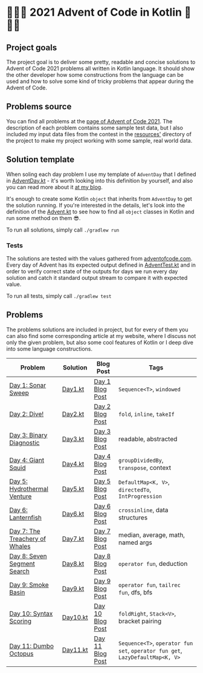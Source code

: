 # 🎄🎁🎅 2021 Advent of Code in Kotlin 🎅🎁🎄

## Project goals

The project goal is to deliver some pretty, readable and concise solutions to Advent of Code 2021 problems all written
in Kotlin language. It should show the other developer how some constructions from the language can be used and how to
solve some kind of tricky problems that appear during the Advent of Code.

## Problems source

You can find all problems at the [page of Advent of Code 2021](https://adventofcode.com/2021). The description of each
problem contains some sample test data, but I also included my input data files from the contest in
the [resources'](./src/main/resources/input) directory of the project to make my project working with some sample, real
world data.

## Solution template

When soling each day problem I use my template of `AdventDay` that I defined
in [AdventDay.kt](./src/main/kotlin/AdventDay.kt) - it's worth looking into this definition by yourself, and also you
can read more about it [at my blog](https://kotlin-dev.ml/post/advent-of-code-2020-0/).

It's enough to create some Kotlin `object` that inherits from `AdventDay` to get the solution running. If you're
interested in the details, let's look into the definition of the [Advent.kt](./src/main/kotlin/Advent.kt)
to see how to find all `object` classes in Kotlin and run some method on them 😎.

To run all solutions, simply call `./gradlew run`

### Tests

The solutions are tested with the values gathered from [adventofcode.com](https://adventofcode.com/2021). Every day of
Advent has its expected output defined in [AdventTest.kt](./src/test/kotlin/AdventTest.kt) and in order to
verify correct state of the outputs for days we run every day solution and catch it standard output stream
to compare it with expected value.

To run all tests, simply call `./gradlew test`

## Problems

The problems solutions are included in project, but for every of them you can also find some corresponding article at my
website, where I discuss not only the given problem, but also some cool features of Kotlin or I deep dive into some
language constructions.

| Problem            | Solution | Blog Post       | Tags |
|--------------------|----------|-----------------|------|
| [Day 1: Sonar Sweep](https://adventofcode.com/2021/day/1) | [Day1.kt](./src/main/kotlin/Day1.kt)  | [Day 1 Blog Post](https://kotlin-dev.ml/post/advent-of-code-2021-1/) | `Sequence<T>`, `windowed`     |
| [Day 2: Dive!](https://adventofcode.com/2021/day/2)       | [Day2.kt](./src/main/kotlin/Day2.kt)  | [Day 2 Blog Post](https://kotlin-dev.ml/post/advent-of-code-2021-2/) | `fold`, `inline`, `takeIf`     |
| [Day 3: Binary Diagnostic](https://adventofcode.com/2021/day/3) | [Day3.kt](./src/main/kotlin/Day3.kt)  | [Day 3 Blog Post](https://kotlin-dev.ml/post/advent-of-code-2021-3/) | readable, abstracted   |
| [Day 4: Giant Squid](https://adventofcode.com/2021/day/4) | [Day4.kt](./src/main/kotlin/Day4.kt)  | [Day 4 Blog Post](https://kotlin-dev.ml/post/advent-of-code-2021-4/) | `groupDividedBy`, `transpose`, context    |
| [Day 5: Hydrothermal Venture](https://adventofcode.com/2021/day/5) | [Day5.kt](./src/main/kotlin/Day5.kt)  | [Day 5 Blog Post](https://kotlin-dev.ml/post/advent-of-code-2021-5/) | `DefaultMap<K, V>`, `directedTo`, `IntProgression`     |
| [Day 6: Lanternfish](https://adventofcode.com/2021/day/6) | [Day6.kt](./src/main/kotlin/Day6.kt)  | [Day 6 Blog Post](https://kotlin-dev.ml/post/advent-of-code-2021-6/) | `crossinline`, data structures   |
| [Day 7: The Treachery of Whales](https://adventofcode.com/2021/day/7) | [Day7.kt](./src/main/kotlin/Day7.kt)  | [Day 7 Blog Post](https://kotlin-dev.ml/post/advent-of-code-2021-7/) | median, average, math, named args    |
| [Day 8: Seven Segment Search](https://adventofcode.com/2021/day/8) | [Day8.kt](./src/main/kotlin/Day8.kt)  | [Day 8 Blog Post](https://kotlin-dev.ml/post/advent-of-code-2021-8/) | `operator fun`, deduction     |
| [Day 9: Smoke Basin](https://adventofcode.com/2021/day/9) | [Day9.kt](./src/main/kotlin/Day9.kt)  | [Day 9 Blog Post](https://kotlin-dev.ml/post/advent-of-code-2021-9/) | `operator fun`, `tailrec fun`, dfs, bfs  |
| [Day 10: Syntax Scoring](https://adventofcode.com/2021/day/10) | [Day10.kt](./src/main/kotlin/Day10.kt)  | [Day 10 Blog Post](https://kotlin-dev.ml/post/advent-of-code-2021-10/) | `foldRight`, `Stack<V>`, bracket pairing  |
| [Day 11: Dumbo Octopus](https://adventofcode.com/2021/day/11) | [Day11.kt](./src/main/kotlin/Day11.kt)  | [Day 11 Blog Post](https://kotlin-dev.ml/post/advent-of-code-2021-11/) | `Sequence<T>`, `operator fun set`, `operator fun get`, `LazyDefaultMap<K, V>`  |

